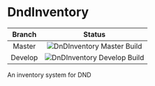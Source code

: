 # DndInventory

| Branch | Status |
| :---: | :---: |
| Master | ![DnDInventory Master Build](https://github.com/JBMEChristophe/DndInventory/workflows/DnDInventory%20Build/badge.svg?branch=master) |
| Develop | ![DnDInventory Develop Build](https://github.com/JBMEChristophe/DndInventory/workflows/DnDInventory%20Build/badge.svg?branch=develop) |

An inventory system for DND
